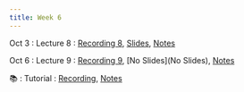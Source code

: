 ```yaml
---
title: Week 6
---
```

  
Oct 3
: Lecture 8
  : [Recording 8](https://hku.zoom.us/rec/play/i1t5cqy6mQO4Ev_VokDnCah6GM9DPKZdFa-e0WFyfaGnsSOYHYSYOVaJxB-vBuFHnClFo8Ets0yYzggf.qYgOX4XtU6XXComl), [Slides](https://docs.google.com/presentation/d/12tbG8sZ9PhYNEKzvvI17QnZkwmRyusR8gLmVsJqindk/edit?usp=sharing&resourcekey=0-xklGHrq961HEPBeYCV-Nrg), [Notes](https://colab.research.google.com/drive/1rd8qHlsuaLeaIYXi58RnBEbzhsXSrLDS?usp=sharing)
  
Oct 6
: Lecture 9
  : [Recording 9](https://hku.zoom.us/rec/play/60xk6wC7x5wIGG2DdOyBOGSLm0ti4HZ5DDP61VjHy2LJhhLl3bBacMGRTimYAMTdk4v4QVCojze8eBUK.6WhQ6YmtiV2uWR8e), [No Slides](No Slides), [Notes](https://colab.research.google.com/drive/1rd8qHlsuaLeaIYXi58RnBEbzhsXSrLDS?usp=sharing)
 
 📚
: Tutorial
  : [Recording](https://hku.zoom.us/rec/share/gm8R7AirMuuIBb1fbWlW3qO1Ci-sCNbm41FALUy6Pkt5uUXLQqK-2NL0yZbTOz-D.pEyD2-dh2anyRWwK), [Notes](https://colab.research.google.com/drive/1jW9ZihB14Q2M9EJkpRMC9_0o1PbD2Wos?usp=sharing)